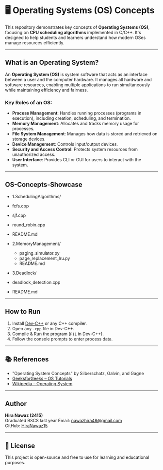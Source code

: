 # 🖥️ Operating Systems (OS) Concepts 

This repository demonstrates key concepts of **Operating Systems (OS)**, focusing on **CPU scheduling algorithms** implemented in C/C++. It's designed to help students and learners understand how modern OSes manage resources efficiently.

---

## What is an Operating System?

An **Operating System (OS)** is system software that acts as an interface between a user and the computer hardware. It manages all hardware and software resources, enabling multiple applications to run simultaneously while maintaining efficiency and fairness.

### Key Roles of an OS:
- **Process Management**: Handles running processes (programs in execution), including creation, scheduling, and termination.
- **Memory Management**: Allocates and tracks memory usage for processes.
- **File System Management**: Manages how data is stored and retrieved on storage devices.
- **Device Management**: Controls input/output devices.
- **Security and Access Control**: Protects system resources from unauthorized access.
- **User Interface**: Provides CLI or GUI for users to interact with the system.

---
## **OS-Concepts-Showcase**

- 1.SchedulingAlgorithms/
-  fcfs.cpp
-  sjf.cpp
-  round_robin.cpp
-  README.md

- 2.MemoryManagement/
  - paging_simulator.py
  - page_replacement_lru.py
  - README.md
-  3.Deadlock/
 - deadlock_detection.cpp
 -  README.md


---
##  How to Run

1. Install [Dev-C++](https://sourceforge.net/projects/orwelldevcpp/) or any C++ compiler.
2. Open any `.cpp` file in Dev-C++.
3. Compile & Run the program (`F11` in Dev-C++).
4. Follow the console prompts to enter process data.

---

## 📚 References

- "Operating System Concepts" by Silberschatz, Galvin, and Gagne
- [GeeksforGeeks – OS Tutorials](https://www.geeksforgeeks.org/operating-systems/)
- [Wikipedia – Operating System](https://en.wikipedia.org/wiki/Operating_system)

---

##  Author

**Hira Nawaz (2415)**  
Graduated BSCS last year 
Email: nawazhira48@gmail.com  
GitHub: [HiraNawaz15](https://github.com/yourusername)

---

## 📜 License

This project is open-source and free to use for learning and educational purposes.
